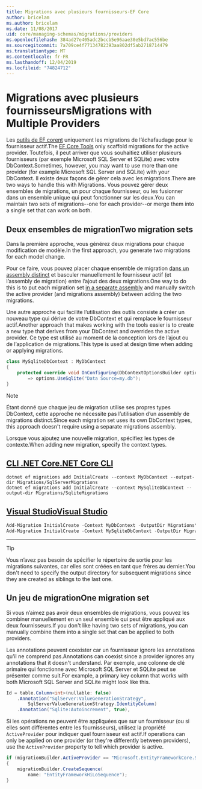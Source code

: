 ```yaml
---
title: Migrations avec plusieurs fournisseurs-EF Core
author: bricelam
ms.author: bricelam
ms.date: 11/08/2017
uid: core/managing-schemas/migrations/providers
ms.openlocfilehash: 384ad27e405adc2bccb5e96aae30e5bd7ac556be
ms.sourcegitcommit: 7a709ce4f77134782393aa802df5ab2718714479
ms.translationtype: MT
ms.contentlocale: fr-FR
ms.lasthandoff: 12/04/2019
ms.locfileid: "74824712"
---
```

# <a name="migrations-with-multiple-providers"></a><span data-ttu-id="dcf6b-102">Migrations avec plusieurs fournisseurs</span><span class="sxs-lookup"><span data-stu-id="dcf6b-102">Migrations with Multiple Providers</span></span>

<span data-ttu-id="dcf6b-103">Les [outils de EF corent][1] uniquement les migrations de l’échafaudage pour le fournisseur actif.</span><span class="sxs-lookup"><span data-stu-id="dcf6b-103">The [EF Core Tools][1] only scaffold migrations for the active provider.</span></span> <span data-ttu-id="dcf6b-104">Toutefois, il peut arriver que vous souhaitiez utiliser plusieurs fournisseurs (par exemple Microsoft SQL Server et SQLite) avec votre DbContext.</span><span class="sxs-lookup"><span data-stu-id="dcf6b-104">Sometimes, however, you may want to use more than one provider (for example Microsoft SQL Server and SQLite) with your DbContext.</span></span> <span data-ttu-id="dcf6b-105">Il existe deux façons de gérer cela avec les migrations.</span><span class="sxs-lookup"><span data-stu-id="dcf6b-105">There are two ways to handle this with Migrations.</span></span> <span data-ttu-id="dcf6b-106">Vous pouvez gérer deux ensembles de migrations, un pour chaque fournisseur, ou les fusionner dans un ensemble unique qui peut fonctionner sur les deux.</span><span class="sxs-lookup"><span data-stu-id="dcf6b-106">You can maintain two sets of migrations--one for each provider--or merge them into a single set that can work on both.</span></span>

## <a name="two-migration-sets"></a><span data-ttu-id="dcf6b-107">Deux ensembles de migration</span><span class="sxs-lookup"><span data-stu-id="dcf6b-107">Two migration sets</span></span>

<span data-ttu-id="dcf6b-108">Dans la première approche, vous générez deux migrations pour chaque modification de modèle.</span><span class="sxs-lookup"><span data-stu-id="dcf6b-108">In the first approach, you generate two migrations for each model change.</span></span>

<span data-ttu-id="dcf6b-109">Pour ce faire, vous pouvez placer chaque ensemble de migration [dans un assembly distinct][2] et basculer manuellement le fournisseur actif (et l’assembly de migration) entre l’ajout des deux migrations.</span><span class="sxs-lookup"><span data-stu-id="dcf6b-109">One way to do this is to put each migration set [in a separate assembly][2] and manually switch the active provider (and migrations assembly) between adding the two migrations.</span></span>

<span data-ttu-id="dcf6b-110">Une autre approche qui facilite l’utilisation des outils consiste à créer un nouveau type qui dérive de votre DbContext et qui remplace le fournisseur actif.</span><span class="sxs-lookup"><span data-stu-id="dcf6b-110">Another approach that makes working with the tools easier is to create a new type that derives from your DbContext and overrides the active provider.</span></span> <span data-ttu-id="dcf6b-111">Ce type est utilisé au moment de la conception lors de l’ajout ou de l’application de migrations.</span><span class="sxs-lookup"><span data-stu-id="dcf6b-111">This type is used at design time when adding or applying migrations.</span></span>

``` csharp
class MySqliteDbContext : MyDbContext
{
    protected override void OnConfiguring(DbContextOptionsBuilder options)
        => options.UseSqlite("Data Source=my.db");
}
```

> [!NOTE]
> <span data-ttu-id="dcf6b-112">Étant donné que chaque jeu de migration utilise ses propres types DbContext, cette approche ne nécessite pas l’utilisation d’un assembly de migrations distinct.</span><span class="sxs-lookup"><span data-stu-id="dcf6b-112">Since each migration set uses its own DbContext types, this approach doesn't require using a separate migrations assembly.</span></span>

<span data-ttu-id="dcf6b-113">Lorsque vous ajoutez une nouvelle migration, spécifiez les types de contexte.</span><span class="sxs-lookup"><span data-stu-id="dcf6b-113">When adding new migration, specify the context types.</span></span>

## <a name="net-core-clitabdotnet-core-cli"></a>[<span data-ttu-id="dcf6b-114">CLI .NET Core</span><span class="sxs-lookup"><span data-stu-id="dcf6b-114">.NET Core CLI</span></span>](#tab/dotnet-core-cli)

```dotnetcli
dotnet ef migrations add InitialCreate --context MyDbContext --output-dir Migrations/SqlServerMigrations
dotnet ef migrations add InitialCreate --context MySqliteDbContext --output-dir Migrations/SqliteMigrations
```

## <a name="visual-studiotabvs"></a>[<span data-ttu-id="dcf6b-115">Visual Studio</span><span class="sxs-lookup"><span data-stu-id="dcf6b-115">Visual Studio</span></span>](#tab/vs)

``` powershell
Add-Migration InitialCreate -Context MyDbContext -OutputDir Migrations\SqlServerMigrations
Add-Migration InitialCreate -Context MySqliteDbContext -OutputDir Migrations\SqliteMigrations
```

***

> [!TIP]
> <span data-ttu-id="dcf6b-116">Vous n’avez pas besoin de spécifier le répertoire de sortie pour les migrations suivantes, car elles sont créées en tant que frères au dernier.</span><span class="sxs-lookup"><span data-stu-id="dcf6b-116">You don't need to specify the output directory for subsequent migrations since they are created as siblings to the last one.</span></span>

## <a name="one-migration-set"></a><span data-ttu-id="dcf6b-117">Un jeu de migration</span><span class="sxs-lookup"><span data-stu-id="dcf6b-117">One migration set</span></span>

<span data-ttu-id="dcf6b-118">Si vous n’aimez pas avoir deux ensembles de migrations, vous pouvez les combiner manuellement en un seul ensemble qui peut être appliqué aux deux fournisseurs.</span><span class="sxs-lookup"><span data-stu-id="dcf6b-118">If you don't like having two sets of migrations, you can manually combine them into a single set that can be applied to both providers.</span></span>

<span data-ttu-id="dcf6b-119">Les annotations peuvent coexister car un fournisseur ignore les annotations qu’il ne comprend pas.</span><span class="sxs-lookup"><span data-stu-id="dcf6b-119">Annotations can coexist since a provider ignores any annotations that it doesn't understand.</span></span> <span data-ttu-id="dcf6b-120">Par exemple, une colonne de clé primaire qui fonctionne avec Microsoft SQL Server et SQLite peut se présenter comme suit.</span><span class="sxs-lookup"><span data-stu-id="dcf6b-120">For example, a primary key column that works with both Microsoft SQL Server and SQLite might look like this.</span></span>

``` csharp
Id = table.Column<int>(nullable: false)
    .Annotation("SqlServer:ValueGenerationStrategy",
        SqlServerValueGenerationStrategy.IdentityColumn)
    .Annotation("Sqlite:Autoincrement", true),
```

<span data-ttu-id="dcf6b-121">Si les opérations ne peuvent être appliquées que sur un fournisseur (ou si elles sont différentes entre les fournisseurs), utilisez la propriété `ActiveProvider` pour indiquer quel fournisseur est actif.</span><span class="sxs-lookup"><span data-stu-id="dcf6b-121">If operations can only be applied on one provider (or they're differently between providers), use the `ActiveProvider` property to tell which provider is active.</span></span>

``` csharp
if (migrationBuilder.ActiveProvider == "Microsoft.EntityFrameworkCore.SqlServer")
{
    migrationBuilder.CreateSequence(
        name: "EntityFrameworkHiLoSequence");
}
```

  [1]: ../../miscellaneous/cli/index.md
  [2]: projects.md
